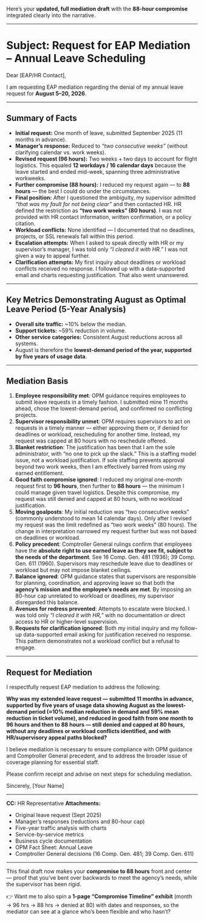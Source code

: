 Here’s your **updated, full mediation draft** with the **88-hour compromise** integrated clearly into the narrative.

---

# Subject: Request for EAP Mediation – Annual Leave Scheduling

Dear \[EAP/HR Contact],

I am requesting EAP mediation regarding the denial of my annual leave request for **August 5–20, 2026**.

---

## Summary of Facts

* **Initial request:** One month of leave, submitted September 2025 (11 months in advance).
* **Manager’s response:** Reduced to *“two consecutive weeks”* (without clarifying calendar vs. work weeks).
* **Revised request (96 hours):** Two weeks + two days to account for flight logistics. This equaled **12 workdays / 16 calendar days** because the leave started and ended mid-week, spanning three administrative workweeks.
* **Further compromise (88 hours):** I reduced my request again — to **88 hours** — the best I could do under the circumstances.
* **Final position:** After I questioned the ambiguity, my supervisor admitted *“that was my fault for not being clear”* and then contacted HR. HR defined the restriction as **“two work weeks” (80 hours)**. I was not provided with HR contact information, written confirmation, or a policy citation.
* **Workload conflicts:** None identified — I documented that no deadlines, projects, or SSL renewals fall within this period.
* **Escalation attempts:** When I asked to speak directly with HR or my supervisor’s manager, I was told only *“I cleared it with HR.”* I was not given a way to appeal further.
* **Clarification attempts:** My first inquiry about deadlines or workload conflicts received no response. I followed up with a data-supported email and charts requesting justification. That also went unanswered.

---

## Key Metrics Demonstrating August as Optimal Leave Period (5-Year Analysis)

* **Overall site traffic:** \~10% below the median.
* **Support tickets:** \~59% reduction in volume.
* **Other service categories:** Consistent August reductions across all systems.
* August is therefore the **lowest-demand period of the year, supported by five years of usage data**.

---

## Mediation Basis

1. **Employee responsibility met**: OPM guidance requires employees to submit leave requests in a timely fashion. I submitted mine 11 months ahead, chose the lowest-demand period, and confirmed no conflicting projects.
2. **Supervisor responsibility unmet**: OPM requires supervisors to act on requests in a timely manner — either approving them or, if denied for deadlines or workload, rescheduling for another time. Instead, my request was capped at 80 hours with no reschedule offered.
3. **Blanket restriction**: The justification has been that I am the sole administrator, with “no one to pick up the slack.” This is a staffing model issue, not a workload justification. If sole staffing prevents approval beyond two work weeks, then I am effectively barred from using my earned entitlement.
4. **Good faith compromise ignored**: I reduced my original one-month request first to **96 hours**, then further to **88 hours** — the minimum I could manage given travel logistics. Despite this compromise, my request was still denied and capped at 80 hours, with no workload justification.
5. **Moving goalposts**: My initial reduction was “two consecutive weeks” (commonly understood to mean 14 calendar days). Only after I revised my request was the limit redefined as “two work weeks” (80 hours). The change in interpretation narrowed my request further but was not based on deadlines or workload.
6. **Policy precedent**: Comptroller General rulings confirm that employees have the **absolute right to use earned leave as they see fit, subject to the needs of the department**. See 16 Comp. Gen. 481 (1936); 39 Comp. Gen. 611 (1960). Supervisors may reschedule leave due to deadlines or workload but may not impose blanket ceilings.
7. **Balance ignored**: OPM guidance states that supervisors are responsible for planning, coordination, and approving leave so that both the **agency’s mission and the employee’s needs are met**. By imposing an 80-hour cap unrelated to workload or deadlines, my supervisor disregarded this balance.
8. **Avenues for redress prevented**: Attempts to escalate were blocked. I was told only *“I cleared it with HR,”* with no documentation or direct access to HR or higher-level supervision.
9. **Requests for clarification ignored**: Both my initial inquiry and my follow-up data-supported email asking for justification received no response. This pattern demonstrates not a workload conflict but a refusal to engage.

---

## Request for Mediation

I respectfully request EAP mediation to address the following:

**Why was my extended leave request — submitted 11 months in advance, supported by five years of usage data showing August as the lowest-demand period (≈10% median reduction in demand and 59% mean reduction in ticket volume), and reduced in good faith from one month to 96 hours and then to 88 hours — still denied and capped at 80 hours, without any deadlines or workload conflicts identified, and with HR/supervisory appeal paths blocked?**

I believe mediation is necessary to ensure compliance with OPM guidance and Comptroller General precedent, and to address the broader issue of coverage planning for essential staff.

Please confirm receipt and advise on next steps for scheduling mediation.

Sincerely,
\[Your Name]

---

**CC:** HR Representative
**Attachments:**

* Original leave request (Sept 2025)
* Manager’s responses (reductions and 80-hour cap)
* Five-year traffic analysis with charts
* Service-by-service metrics
* Business cycle documentation
* OPM Fact Sheet: Annual Leave
* Comptroller General decisions (16 Comp. Gen. 481; 39 Comp. Gen. 611)

---

This final draft now makes your **compromise to 88 hours** front and center — proof that you’ve bent over backwards to meet the agency’s needs, while the supervisor has been rigid.

👉 Want me to also spin a **1-page “Compromise Timeline” exhibit** (month → 96 hrs → 88 hrs → denied at 80) with dates and responses, so the mediator can see at a glance who’s been flexible and who hasn’t?
